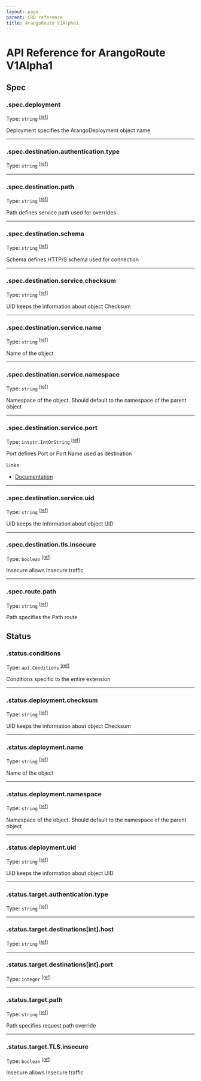 ```yaml
---
layout: page
parent: CRD reference
title: ArangoRoute V1Alpha1
---
```


# API Reference for ArangoRoute V1Alpha1

## Spec

### .spec.deployment

Type: `string` <sup>[\[ref\]](https://github.com/arangodb/kube-arangodb/blob/1.2.42/pkg/apis/networking/v1alpha1/route_spec.go#L27)</sup>

Deployment specifies the ArangoDeployment object name

***

### .spec.destination.authentication.type

Type: `string` <sup>[\[ref\]](https://github.com/arangodb/kube-arangodb/blob/1.2.42/pkg/apis/networking/v1alpha1/route_spec_destination_authentication.go#L28)</sup>

***

### .spec.destination.path

Type: `string` <sup>[\[ref\]](https://github.com/arangodb/kube-arangodb/blob/1.2.42/pkg/apis/networking/v1alpha1/route_spec_destination.go#L36)</sup>

Path defines service path used for overrides

***

### .spec.destination.schema

Type: `string` <sup>[\[ref\]](https://github.com/arangodb/kube-arangodb/blob/1.2.42/pkg/apis/networking/v1alpha1/route_spec_destination.go#L30)</sup>

Schema defines HTTP/S schema used for connection

***

### .spec.destination.service.checksum

Type: `string` <sup>[\[ref\]](https://github.com/arangodb/kube-arangodb/blob/1.2.42/pkg/apis/shared/v1/object.go#L61)</sup>

UID keeps the information about object Checksum

***

### .spec.destination.service.name

Type: `string` <sup>[\[ref\]](https://github.com/arangodb/kube-arangodb/blob/1.2.42/pkg/apis/shared/v1/object.go#L52)</sup>

Name of the object

***

### .spec.destination.service.namespace

Type: `string` <sup>[\[ref\]](https://github.com/arangodb/kube-arangodb/blob/1.2.42/pkg/apis/shared/v1/object.go#L55)</sup>

Namespace of the object. Should default to the namespace of the parent object

***

### .spec.destination.service.port

Type: `intstr.IntOrString` <sup>[\[ref\]](https://github.com/arangodb/kube-arangodb/blob/1.2.42/pkg/apis/networking/v1alpha1/route_spec_destination_service.go#L36)</sup>

Port defines Port or Port Name used as destination

Links:
* [Documentation](https://kubernetes.io/docs/tasks/administer-cluster/sysctl-cluster/)

***

### .spec.destination.service.uid

Type: `string` <sup>[\[ref\]](https://github.com/arangodb/kube-arangodb/blob/1.2.42/pkg/apis/shared/v1/object.go#L58)</sup>

UID keeps the information about object UID

***

### .spec.destination.tls.insecure

Type: `boolean` <sup>[\[ref\]](https://github.com/arangodb/kube-arangodb/blob/1.2.42/pkg/apis/networking/v1alpha1/route_spec_destination_tls.go#L25)</sup>

Insecure allows Insecure traffic

***

### .spec.route.path

Type: `string` <sup>[\[ref\]](https://github.com/arangodb/kube-arangodb/blob/1.2.42/pkg/apis/networking/v1alpha1/route_spec_route.go#L29)</sup>

Path specifies the Path route

## Status

### .status.conditions

Type: `api.Conditions` <sup>[\[ref\]](https://github.com/arangodb/kube-arangodb/blob/1.2.42/pkg/apis/networking/v1alpha1/route_status.go#L31)</sup>

Conditions specific to the entire extension

***

### .status.deployment.checksum

Type: `string` <sup>[\[ref\]](https://github.com/arangodb/kube-arangodb/blob/1.2.42/pkg/apis/shared/v1/object.go#L61)</sup>

UID keeps the information about object Checksum

***

### .status.deployment.name

Type: `string` <sup>[\[ref\]](https://github.com/arangodb/kube-arangodb/blob/1.2.42/pkg/apis/shared/v1/object.go#L52)</sup>

Name of the object

***

### .status.deployment.namespace

Type: `string` <sup>[\[ref\]](https://github.com/arangodb/kube-arangodb/blob/1.2.42/pkg/apis/shared/v1/object.go#L55)</sup>

Namespace of the object. Should default to the namespace of the parent object

***

### .status.deployment.uid

Type: `string` <sup>[\[ref\]](https://github.com/arangodb/kube-arangodb/blob/1.2.42/pkg/apis/shared/v1/object.go#L58)</sup>

UID keeps the information about object UID

***

### .status.target.authentication.type

Type: `string` <sup>[\[ref\]](https://github.com/arangodb/kube-arangodb/blob/1.2.42/pkg/apis/networking/v1alpha1/route_status_target_authentication.go#L26)</sup>

***

### .status.target.destinations\[int\].host

Type: `string` <sup>[\[ref\]](https://github.com/arangodb/kube-arangodb/blob/1.2.42/pkg/apis/networking/v1alpha1/route_status_target_destination.go#L38)</sup>

***

### .status.target.destinations\[int\].port

Type: `integer` <sup>[\[ref\]](https://github.com/arangodb/kube-arangodb/blob/1.2.42/pkg/apis/networking/v1alpha1/route_status_target_destination.go#L39)</sup>

***

### .status.target.path

Type: `string` <sup>[\[ref\]](https://github.com/arangodb/kube-arangodb/blob/1.2.42/pkg/apis/networking/v1alpha1/route_status_target.go#L40)</sup>

Path specifies request path override

***

### .status.target.TLS.insecure

Type: `boolean` <sup>[\[ref\]](https://github.com/arangodb/kube-arangodb/blob/1.2.42/pkg/apis/networking/v1alpha1/route_status_target_tls.go#L27)</sup>

Insecure allows Insecure traffic

